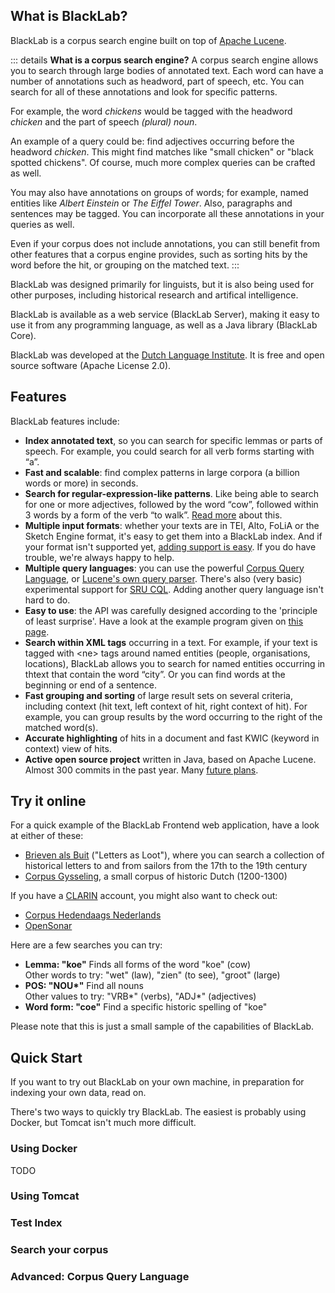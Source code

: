 ## What is BlackLab?

BlackLab is a corpus search engine built on top of [Apache Lucene](http://lucene.apache.org/).

::: details <b>What is a corpus search engine?</b>
A corpus search engine allows you to search through large bodies of annotated text. Each word can have a number of annotations such as headword, part of speech, etc. You can search for all of these annotations and look for specific patterns.

For example, the word *chickens* would be tagged with the headword *chicken* and the part of speech *(plural) noun*.

An example of a query could be: find adjectives occurring before the headword *chicken*. This might find matches like "small chicken" or "black spotted chickens". Of course, much more complex queries can be crafted as well.
 
You may also have annotations on groups of words; for example, named entities like *Albert Einstein* or *The Eiffel Tower*. Also, paragraphs and sentences may be tagged. You can incorporate all these annotations in your queries as well.
 
Even if your corpus does not include annotations, you can still benefit from other features that a corpus engine provides, such as sorting hits by the word before the hit, or grouping on the matched text.
:::



BlackLab was designed primarily for linguists, but it is also being used for other purposes, including historical research and artifical intelligence.

BlackLab is available as a web service (BlackLab Server), making it easy to use it from any programming language, as well as a Java library (BlackLab Core).

BlackLab was developed at the [Dutch Language Institute](https://ivdnt.org). It is free and open source software (Apache License 2.0).


## Features

BlackLab features include:

- **Index annotated text**, so you can search for specific lemmas or parts of speech. For example, you could search for all verb forms starting with “a”.
- **Fast and scalable**: find complex patterns in large corpora (a billion words or more) in seconds.
- **Search for regular-expression-like patterns**. Like being able to search for one or more adjectives, followed by the word “cow”, followed within 3 words by a form of the verb “to walk”. [Read more](/development/query-tool.md) about this.
- **Multiple input formats**: whether your texts are in TEI, Alto, FoLiA or the Sketch Engine format, it's easy to get them into a BlackLab index. And if your format isn't supported yet, [adding support is easy](how-to-configure-indexing.md). If you do have trouble, we're always happy to help.
- **Multiple query languages**: you can use the powerful [Corpus Query Language](/guide/corpus-query-language.md), or [Lucene's own query parser](http://lucene.apache.org/core/2_9_4/queryparsersyntax.html). There's also (very basic) experimental support for [SRU CQL](http://zing.z3950.org/cql/intro.html "http://zing.z3950.org/cql/intro.html"). Adding another query language isn't hard to do.
- **Easy to use**: the API was carefully designed according to the 'principle of least surprise'. Have a look at the example program given on [this page](getting-started.md).
- **Search within XML tags** occurring in a text. For example, if your text is tagged with <ne\> tags around named entities (people, organisations, locations), BlackLab allows you to search for named entities occurring in thtext that contain the word “city”. Or you can find words at the beginning or end of a sentence.
- **Fast grouping and sorting** of large result sets on several criteria, including context (hit text, left context of hit, right context of hit). For example, you can group results by the word occurring to the right of the matched word(s).
- **Accurate highlighting** of hits in a document and fast KWIC (keyword in context) view of hits.
- **Active open source project** written in Java, based on Apache Lucene. Almost 300 commits in the past year. Many [future plans](future-plans.md).


## Try it online

For a quick example of the BlackLab Frontend web application, have a look at either of these:

- [Brieven als Buit](https://brievenalsbuit.ivdnt.org/) ("Letters as Loot"), where you can search a collection of historical letters to and from sailors from the 17th to the 19th century
- [Corpus Gysseling](https://corpusgysseling.ivdnt.org/), a small corpus of historic Dutch (1200-1300)

If you have a [CLARIN](https://clarin.eu/) account, you might also want to check out:

- [Corpus Hedendaags Nederlands](https://chn.ivdnt.org/)
- [OpenSonar](https://opensonar.ivdnt.org/)

Here are a few searches you can try:

- **Lemma: "koe"** Finds all forms of the word "koe" (cow)<br/>
  Other words to try: "wet" (law), "zien" (to see), "groot" (large)
- **POS: "NOU\*"** Find all nouns<br/>
  Other values to try: "VRB\*" (verbs), "ADJ\*" (adjectives)
- **Word form: "coe"** Find a specific historic spelling of "koe"

Please note that this is just a small sample of the capabilities of BlackLab.


## Quick Start

If you want to try out BlackLab on your own machine, in preparation for indexing your own data, read on.

There's two ways to quickly try BlackLab. The easiest is probably using Docker, but Tomcat isn't much more difficult.

    
### Using Docker

TODO

### Using Tomcat

### Test Index

### Search your corpus

### Advanced: Corpus Query Language

